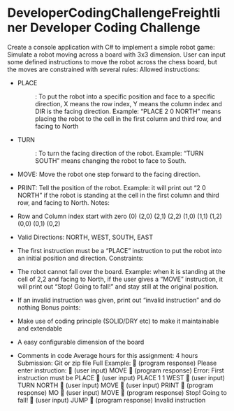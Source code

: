 # DeveloperCodingChallengeFreightliner Developer Coding Challenge
Create a console application with C# to implement a simple robot game:
Simulate a robot moving across a board with 3x3 dimension. User can input some defined instructions to move the robot across the chess board, but the moves are constrained with several rules:
Allowed instructions:
-	PLACE <X> <Y> <DIR>: To put the robot into a specific position and face to a specific direction, X means the row index, Y means the column index and DIR is the facing direction. Example: “PLACE 2 0 NORTH” means placing the robot to the cell in the first column and third row, and facing to North
-	TURN <DIR>: To turn the facing direction of the robot. Example: “TURN SOUTH” means changing the robot to face to South.
-	MOVE: Move the robot one step forward to the facing direction. 
-	PRINT: Tell the position of the robot. Example: it will print out “2 0 NORTH” if the robot is standing at the cell in the first column and third row, and facing to North.
Notes:
-	Row and Column index start with zero (0)
(2,0)	(2,1)	(2,2)
(1,0)	(1,1)	(1,2)
(0,0)	(0,1)	(0,2)

-	Valid Directions: NORTH, WEST, SOUTH, EAST
-	The first instruction must be a “PLACE” instruction to put the robot into an initial position and direction.
Constraints: 
-	The robot cannot fall over the board. Example: when it is standing at the cell of 2,2 and facing to North, if the user gives a “MOVE” instruction, it will print out “Stop! Going to fall!” and stay still at the original position.
-	If an invalid instruction was given, print out “invalid instruction” and do nothing
Bonus points:
-	Make use of coding principle (SOLID/DRY etc) to make it maintainable and extendable
-	A easy configurable dimension of the board
-	Comments in code
Average hours for this assignment: 4 hours
Submission: Git or zip file
Full Example:
	(program response) Please enter instruction:
	(user input) MOVE
	(program response) Error: First instruction must be PLACE
	(user input) PLACE  1 1 WEST
	(user input) TURN NORTH
	(user input) MOVE
	(user input) PRINT
	(program response) MO
	(user input)  MOVE
	(program response) Stop! Going to fall!
	(user input) JUMP
	(program response) Invalid instruction
